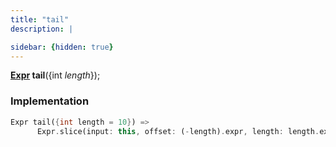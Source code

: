 ```yaml
---
title: "tail"
description: |

sidebar: {hidden: true}
---
```

<span class="dart-code"><strong>[Expr] tail</strong>({<span class="nobr">int <i>length</i></span>});</span>


### Implementation
```dart
Expr tail({int length = 10}) =>
      Expr.slice(input: this, offset: (-length).expr, length: length.expr);
```

[Expr]: /reference/classes/expr
